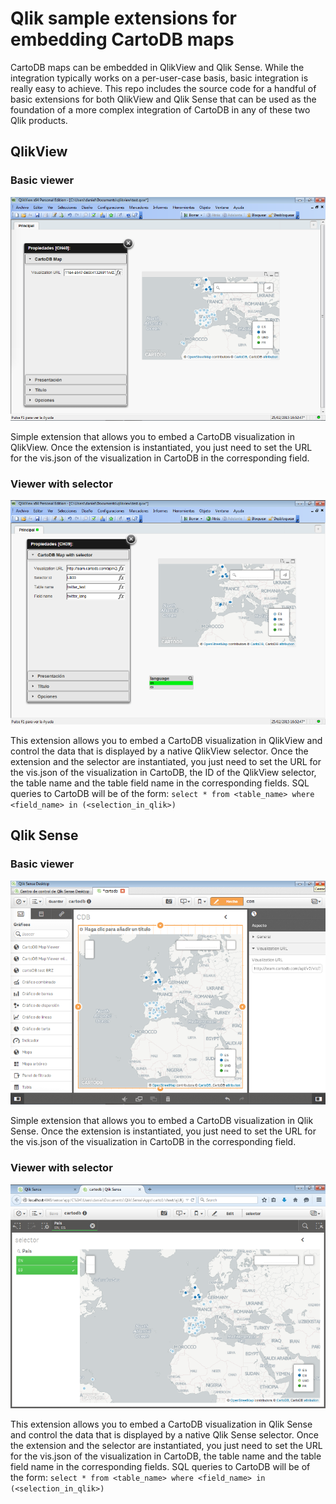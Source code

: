 # Qlik sample extensions for embedding CartoDB maps

CartoDB maps can be embedded in QlikView and Qlik Sense. While the integration typically works on a per-user-case basis, basic integration is really easy to achieve. This repo includes the source code for a handful of basic extensions for both QlikView and Qlik Sense that can be used as the foundation of a more complex integration of CartoDB in any of these two Qlik products.

## QlikView

### Basic viewer

![](https://github.com/CartoDB/labs-qlik/blob/master/qlikview/assets/viewer.png)

Simple extension that allows you to embed a CartoDB visualization in QlikView. Once the extension is instantiated, you just need to set the URL for the vis.json of the visualization in CartoDB in the corresponding field.

### Viewer with selector

![](https://github.com/CartoDB/labs-qlik/blob/master/qlikview/assets/selector.png)

This extension allows you to embed a CartoDB visualization in QlikView and control the data that is displayed by a native QlikView selector. Once the extension and the selector are instantiated, you just need to set the URL for the vis.json of the visualization in CartoDB, the ID of the QlikView selector, the table name and the table field name in the corresponding fields. SQL queries to CartoDB will be of the form: `select * from <table_name> where <field_name> in (<selection_in_qlik>)`

## Qlik Sense

### Basic viewer

![](https://github.com/CartoDB/labs-qlik/blob/master/qliksense/assets/viewer.png)

Simple extension that allows you to embed a CartoDB visualization in Qlik Sense. Once the extension is instantiated, you just need to set the URL for the vis.json of the visualization in CartoDB in the corresponding field.

### Viewer with selector

![](https://github.com/CartoDB/labs-qlik/blob/master/qliksense/assets/selector.png)

This extension allows you to embed a CartoDB visualization in Qlik Sense and control the data that is displayed by a native Qlik Sense selector. Once the extension and the selector are instantiated, you just need to set the URL for the vis.json of the visualization in CartoDB, the table name and the table field name in the corresponding fields. SQL queries to CartoDB will be of the form: `select * from <table_name> where <field_name> in (<selection_in_qlik>)`

